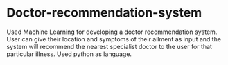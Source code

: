 # Doctor-recommendation-system

Used Machine Learning for developing a doctor recommendation system. User can give their location and symptoms of their ailment as input and the system will recommend the nearest specialist doctor to the user for that particular illness. Used python as language.
